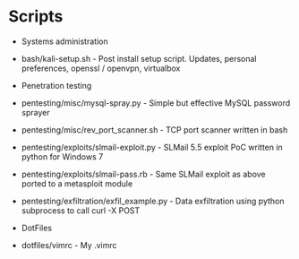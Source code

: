 # Scripts

* Systems administration
 * bash/kali-setup.sh - Post install setup script. Updates, personal preferences, openssl / openvpn, virtualbox

* Penetration testing
 * pentesting/misc/mysql-spray.py - Simple but effective MySQL password sprayer
 * pentesting/misc/rev_port_scanner.sh - TCP port scanner written in bash
 * pentesting/exploits/slmail-exploit.py - SLMail 5.5 exploit PoC written in python for Windows 7
 * pentesting/exploits/slmail-pass.rb - Same SLMail exploit as above ported to a metasploit module
 * pentesting/exfiltration/exfil_example.py - Data exfiltration using python subprocess to call curl -X POST

* DotFiles
 * dotfiles/vimrc - My .vimrc 
